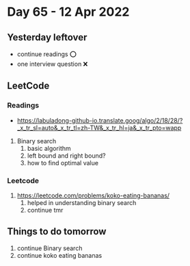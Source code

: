 # Day 65 - 12 Apr 2022

## Yesterday leftover
* continue readings ⭕
* one interview question ❌

## LeetCode

### Readings
* https://labuladong-github-io.translate.goog/algo/2/18/28/?_x_tr_sl=auto&_x_tr_tl=zh-TW&_x_tr_hl=ja&_x_tr_pto=wapp
1. Binary search
   1. basic algorithm
   2. left bound and right bound?
   3. how to find optimal value


### Leetcode
1. https://leetcode.com/problems/koko-eating-bananas/
    1. helped in understanding binary search
    2. continue tmr


## Things to do tomorrow
1. continue Binary search
2. continue koko eating bananas